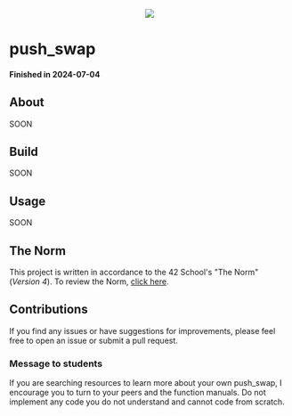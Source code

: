 <p align="center">
	<img src="https://img.shields.io/github/last-commit/marianaobmorais/push_swap?color=%2312bab9&style=flat-square"/>
</p>

# push_swap

#### Finished in 2024-07-04

## About

SOON

## Build

SOON

## Usage

SOON

## The Norm

This project is written in accordance to the 42 School's "The Norm" (_Version 4_). To review the Norm, [click here](https://github.com/42School/norminette/blob/master/pdf/en.norm.pdf).

## Contributions

If you find any issues or have suggestions for improvements, please feel free to open an issue or submit a pull request.

### Message to students

If you are searching resources to learn more about your own push_swap, I encourage you to turn to your peers and the function manuals. Do not implement any code you do not understand and cannot code from scratch.
